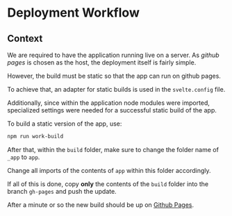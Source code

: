 # Deployment Workflow

## Context

We are required to have the application running live on a server. As *github pages* is chosen as the host, the deployment itself is fairly simple.

However, the build must be static so that the app can run on github pages.

To achieve that, an adapter for static builds is used in the `svelte.config` file.

Additionally, since within the application node modules were imported, specialized settings were needed for a successful static build of the app.

To build a static version of the app, use:

```bash
npm run work-build
```

After that, within the `build` folder, make sure to change the folder name of `_app` to `app`.

Change all imports of the contents of `app` within this folder accordingly.

If all of this is done, copy **only** the contents of the `build` folder into the branch ``gh-pages`` and push the update.

After a minute or so the new build should be up on [Github Pages](https://mi-classroom.github.io/mi-web-technologien-beiboot-ss2022-Vorlova/).
